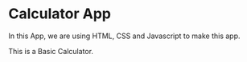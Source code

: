 # Calculator App

In this App, we are using HTML, CSS and Javascript to make this app.

This is a Basic Calculator.
